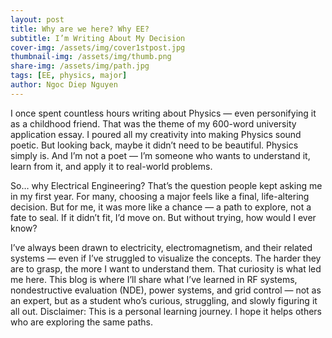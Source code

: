 ```yaml
---
layout: post
title: Why are we here? Why EE?
subtitle: I’m Writing About My Decision
cover-img: /assets/img/cover1stpost.jpg
thumbnail-img: /assets/img/thumb.png
share-img: /assets/img/path.jpg
tags: [EE, physics, major]
author: Ngoc Diep Nguyen
---
```


I once spent countless hours writing about Physics — even personifying it as a childhood friend. That was the theme of my 600-word university application essay. I poured all my creativity into making Physics sound poetic. But looking back, maybe it didn’t need to be beautiful. Physics simply is. And I’m not a poet — I’m someone who wants to understand it, learn from it, and apply it to real-world problems.

So… why Electrical Engineering? That’s the question people kept asking me in my first year. For many, choosing a major feels like a final, life-altering decision. But for me, it was more like a chance — a path to explore, not a fate to seal. If it didn’t fit, I’d move on. But without trying, how would I ever know?

I’ve always been drawn to electricity, electromagnetism, and their related systems — even if I’ve struggled to visualize the concepts. The harder they are to grasp, the more I want to understand them. That curiosity is what led me here.
This blog is where I’ll share what I’ve learned in RF systems, nondestructive evaluation (NDE), power systems, and grid control — not as an expert, but as a student who’s curious, struggling, and slowly figuring it all out.
Disclaimer: This is a personal learning journey. I hope it helps others who are exploring the same paths.
